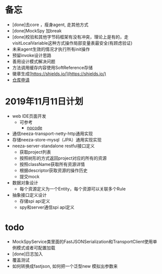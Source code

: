 # 备忘
- [done]去core  ，瘦身agent, 走其他方式
- [done]MockSpy 加break
- [done]校验和其他字节码框架有没有冲突，理论上是有的，走visitLocalVariable这种方式操作局部变量表最安全(有顾虑验证)
- 未来agent生效的情况才执行所有init操作
- 预留invoke设计思路
- 善用设计模式解决问题
- 方法调用缓存内容使用SoftReference存储
- 徽章生成[https://shields.io/](https://shields.io/)
- [仓库申请](https://issues.sonatype.org/browse/OSSRH-53417)

# 2019年11月11日计划
- web IDE页面开发
    - 可参考
        - [nocode](https://liugq5713.github.io/vue-element-nocode-admin/#/form)
- 通信neeza-transport-netty-http通用实现 
- 存储neeza-store-mysql（JPA）通用实现实现
- neeza-server-standalone restful接口定义 
    - 获取project列表
    - 按照树形的方式返回project对应的所有的资源
    - 按照className获取所有资源详情
    - 根据descriptor获取资源的操作历史
    - 提交mock
- 数据对象设计
    - 每个资源定义为一个Entity，每个资源可以关联多个Rule
- 抽象接口定义设计
    - 存储spi api定义
    - spy和server通信spi api定义
# todo
- MockSpyService类里面的FastJSONSerialization和TransportClient使用单例模式或者可配置加载
- [done]日志加入
- 覆盖测试
- 如何转换成fastjson, 如何把一个泛型new 模拟出参数来